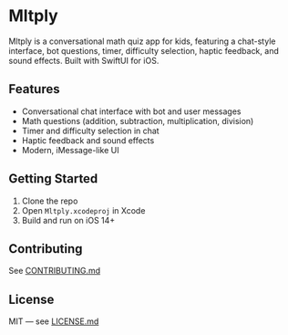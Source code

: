 # Mltply

Mltply is a conversational math quiz app for kids, featuring a chat-style interface, bot questions, timer, difficulty selection, haptic feedback, and sound effects. Built with SwiftUI for iOS.

## Features

- Conversational chat interface with bot and user messages
- Math questions (addition, subtraction, multiplication, division)
- Timer and difficulty selection in chat
- Haptic feedback and sound effects
- Modern, iMessage-like UI

## Getting Started

1. Clone the repo
2. Open `Mltply.xcodeproj` in Xcode
3. Build and run on iOS 14+

## Contributing

See [CONTRIBUTING.md](CONTRIBUTING.md)

## License

MIT — see [LICENSE.md](LICENSE.md)
